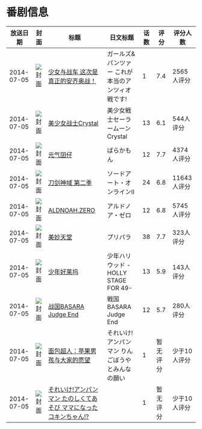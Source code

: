 # 番剧信息

|放送日期|封面|标题|日文标题|话数|评分|评分人数|
|---|---|---|---|---|---|---|
|2014-07-05|![封面](https://lain.bgm.tv/pic/cover/c/09/28/96130_Ds7UN.jpg)|[少女与战车 这次是真正的安齐奥战！](https://bangumi.tv/subject/96130)|ガールズ&パンツァー これが本当のアンツィオ戦です!|1|7.4|2565人评分|
|2014-07-05|![封面](https://lain.bgm.tv/pic/cover/c/59/b6/43523_klcBK.jpg)|[美少女战士Crystal](https://bangumi.tv/subject/43523)|美少女戦士セーラームーンCrystal|13|6.1|544人评分|
|2014-07-05|![封面](https://lain.bgm.tv/pic/cover/c/95/70/83868_FfaxZ.jpg)|[元气囝仔](https://bangumi.tv/subject/83868)|ばらかもん|12|7.7|4374人评分|
|2014-07-05|![封面](https://lain.bgm.tv/pic/cover/c/eb/9f/92382_zJ0gB.jpg)|[刀剑神域 第二季](https://bangumi.tv/subject/92382)|ソードアート・オンラインII|24|6.8|11643人评分|
|2014-07-05|![封面](https://lain.bgm.tv/pic/cover/c/87/95/96918_l2HJN.jpg)|[ALDNOAH.ZERO](https://bangumi.tv/subject/96918)|アルドノア・ゼロ|12|6.8|5745人评分|
|2014-07-05|![封面](https://lain.bgm.tv/pic/cover/c/aa/a3/99748_a0XvX.jpg)|[美妙天堂](https://bangumi.tv/subject/99748)|プリパラ|38|7.7|323人评分|
|2014-07-05|![封面](https://lain.bgm.tv/pic/cover/c/56/37/99806_4UN4q.jpg)|[少年好莱坞](https://bangumi.tv/subject/99806)|少年ハリウッド -HOLLY STAGE FOR 49-|13|5.9|143人评分|
|2014-07-05|![封面](https://lain.bgm.tv/pic/cover/c/76/0e/99962_oz117.jpg)|[战国BASARA Judge End](https://bangumi.tv/subject/99962)|戦国BASARA Judge End|12|5.7|280人评分|
|2014-07-05|![封面](https://lain.bgm.tv/pic/cover/c/e5/3a/455927_w1iQh.jpg)|[面包超人：苹果男孩与大家的愿望](https://bangumi.tv/subject/455927)|それいけ!アンパンマン りんごぼうやとみんなの願い|1|暂无评分|少于10人评分|
|2014-07-05|![封面](https://lain.bgm.tv/pic/cover/c/8d/10/455928_7pDho.jpg)|[それいけ!アンパンマン たのしくてあそび ママになったコキンちゃん!?](https://bangumi.tv/subject/455928)||1|暂无评分|少于10人评分|
